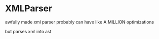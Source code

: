 # XMLParser

awfully made xml parser probably can have like A MILLION optimizations

but parses xml into ast

